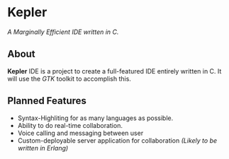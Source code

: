 # Kepler
*A Marginally Efficient IDE written in C.*

## About
**Kepler** IDE is a project to create a full-featured  IDE entirely written in C.
It will use the *GTK* toolkit to accomplish this.

## Planned Features
  * Syntax-Highliting for as many languages as possible.
  * Ability to do real-time collaboration.
  * Voice calling and messaging between user
  * Custom-deployable server application for collaboration *(Likely to be written in Erlang)*
